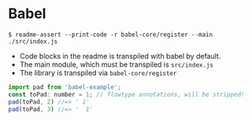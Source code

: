 # Babel

```
$ readme-assert --print-code -r babel-core/register --main ./src/index.js
```

* Code blocks in the readme is transpiled with babel by default.
* The main module, which must be transpiled is `src/index.js`
* The library is transpiled via `babel-core/register`

```js test
import pad from 'babel-example';
const toPad: number = 1; // flowtype annotations, will be stripped!
pad(toPad, 2) //=> ' 1'
pad(toPad, 3) //=> '  1'
```
